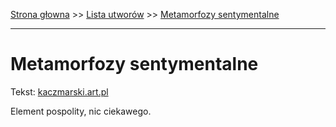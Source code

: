[Strona głowna](../index.md) >> [Lista utworów](../list.md) >> [Metamorfozy sentymentalne](280.md)

---

# Metamorfozy sentymentalne

Tekst: [kaczmarski.art.pl](https://www.kaczmarski.art.pl/tworczosc/wiersze/metamorfozy-sentymentalne/)

Element pospolity, nic ciekawego.
